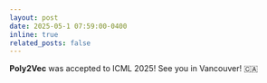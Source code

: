 ```yaml
---
layout: post
date: 2025-05-1 07:59:00-0400
inline: true
related_posts: false
---
```


**Poly2Vec** was accepted to ICML 2025! See you in Vancouver! 🇨🇦